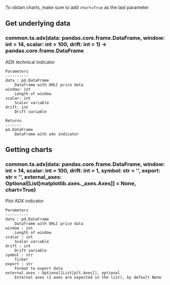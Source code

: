 To obtain charts, make sure to add `chart=True` as the last parameter

## Get underlying data 
### common.ta.adx(data: pandas.core.frame.DataFrame, window: int = 14, scalar: int = 100, drift: int = 1) -> pandas.core.frame.DataFrame

ADX technical indicator

    Parameters
    ----------
    data : pd.DataFrame
        Dataframe with OHLC price data
    window: int
        Length of window
    scalar: int
        Scalar variable
    drift: int
        Drift variable

    Returns
    -------
    pd.DataFrame
        DataFrame with adx indicator

## Getting charts 
### common.ta.adx(data: pandas.core.frame.DataFrame, window: int = 14, scalar: int = 100, drift: int = 1, symbol: str = '', export: str = '', external_axes: Optional[List[matplotlib.axes._axes.Axes]] = None, chart=True)

Plot ADX indicator

    Parameters
    ----------
    data : pd.DataFrame
        Dataframe with OHLC price data
    window : int
        Length of window
    scalar : int
        Scalar variable
    drift : int
        Drift variable
    symbol : str
        Ticker
    export : str
        Format to export data
    external_axes : Optional[List[plt.Axes]], optional
        External axes (2 axes are expected in the list), by default None

